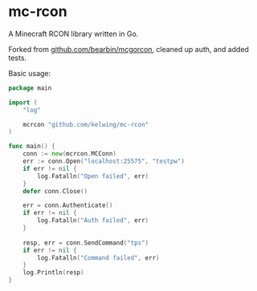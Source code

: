 # mc-rcon

A Minecraft RCON library written in Go.

Forked from [github.com/bearbin/mcgorcon](https://github.com/bearbin/mcgorcon), cleaned up auth, and added tests.

Basic usage:
```go
package main

import (
    "log"

    mcrcon "github.com/kelwing/mc-rcon"
)

func main() {
    conn := new(mcrcon.MCConn)
    err := conn.Open("localhost:25575", "testpw")
    if err != nil {
        log.Fatalln("Open failed", err)
    }
    defer conn.Close()

    err = conn.Authenticate()
    if err != nil {
        log.Fatalln("Auth failed", err)
    }
    
    resp, err = conn.SendCommand("tps")
    if err != nil {
        log.Fatalln("Command failed", err)
    }
    log.Println(resp)
}
```